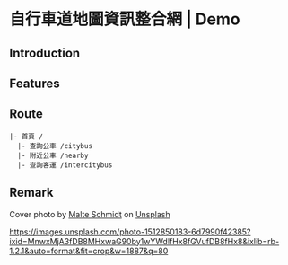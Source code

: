 # 自行車道地圖資訊整合網 | Demo

## Introduction

## Features

## Route

```
|- 首頁 /
  |- 查詢公車 /citybus
  |- 附近公車 /nearby
  |- 查詢客運 /intercitybus
```

## Remark

Cover photo by <a href="https://unsplash.com/@malteesimo?utm_source=unsplash&utm_medium=referral&utm_content=creditCopyText">Malte Schmidt</a> on <a href="https://unsplash.com/s/photos/city?utm_source=unsplash&utm_medium=referral&utm_content=creditCopyText">Unsplash</a>

https://images.unsplash.com/photo-1512850183-6d7990f42385?ixid=MnwxMjA3fDB8MHxwaG90by1wYWdlfHx8fGVufDB8fHx8&ixlib=rb-1.2.1&auto=format&fit=crop&w=1887&q=80